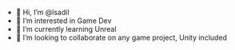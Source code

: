 - 👋 Hi, I’m @lsadil
- 👀 I’m interested in Game Dev
- 🌱 I’m currently learning Unreal 
- 💞️ I’m looking to collaborate on any game project, Unity included

<!---
lsadil/lsadil is a ✨ special ✨ repository because its `README.md` (this file) appears on your GitHub profile.
You can click the Preview link to take a look at your changes.
--->
